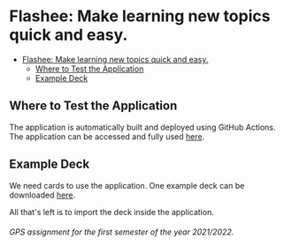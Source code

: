 # Flashee:  Make learning new topics quick and easy.

- [Flashee:  Make learning new topics quick and easy.](#flashee--make-learning-new-topics-quick-and-easy)
  - [Where to Test the Application](#where-to-test-the-application)
  - [Example Deck](#example-deck)

## Where to Test the Application

The application is automatically built and deployed using GitHub Actions. The application can be accessed and fully used [here](https://theforgottened.github.io/flashee/).


## Example Deck

We need cards to use the application. One example deck can be downloaded [here](https://pastebin.com/atVjzApn).

All that's left is to import the deck inside the application.


###### GPS assignment for the first semester of the year 2021/2022.